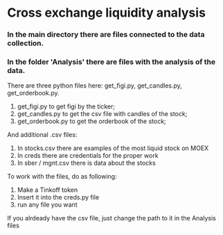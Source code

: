 # Cross exchange liquidity analysis
### In the main directory there are files connected to the data collection.
### In the folder 'Analysis' there are files with the analysis of the data.

There are three python files here: get_figi.py, get_candles.py, get_orderbook.py.

1) get_figi.py to get figi by the ticker;
2) get_candles.py to get the csv file with candles of the stock;
3) get_orderbook.py to get the orderbook of the stock;

And additional .csv files:

1) In stocks.csv there are examples of the most liquid stock on MOEX
2) In creds there are credentials for the proper work
3) In sber / mgnt.csv there is data about the stocks

To work with the files, do as following:
1) Make a Tinkoff token
2) Insert it into the creds.py file
3) run any file you want

If you alrdeady have the csv file, just change the path to it in the Analysis files
